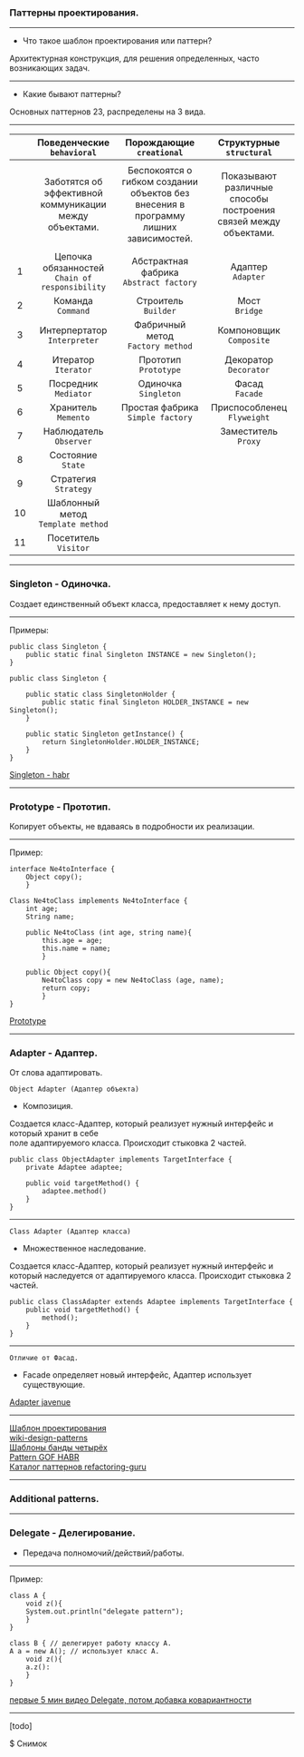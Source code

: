 ### Паттерны проектирования.  

- - -  

- Что такое шаблон проектирования или паттерн?  

Архитектурная конструкция, для решения определенных, часто возникающих задач.  

- - -  

- Какие бывают паттерны?  

Основных паттернов 23, распределены на 3 вида.

- - -  

||Поведенческие <br> `behavioral`|Порождающие <br> `creational`|Структурные <br> `structural`|
|:-:|:-:|:-:|:-:|
|||||
||Заботятся об эффективной коммуникации между объектами.|Беспокоятся о гибком создании объектов без внесения в программу лишних зависимостей.|Показывают различные способы построения связей между объектами.|
|||||
|1|Цепочка обязанностей <br> `Chain of responsibility`|Абстрактная фабрика <br> `Abstract factory`|Адаптер <br> `Adapter`|
|2|Команда <br> `Command`|Строитель <br> `Builder`|Мост <br> `Bridge`|
|3|Интерпертатор <br> `Interpreter`|Фабричный метод <br> `Factory method`|Компоновщик <br> `Composite`|
|4|Итератор <br> `Iterator`	|Прототип <br> `Prototype`|Декоратор <br> `Decorator`|
|5|Посредник<br> `Mediator`|Одиночка <br> `Singleton`|Фасад <br> `Facade`|
|6|Хранитель<br> `Memento`|Простая фабрика <br> `Simple factory`|Приспособленец <br> `Flyweight`|
|7|Наблюдатель<br> `Observer`||Заместитель <br> `Proxy`|
|8|Состояние<br> `State`|||
|9|Стратегия<br> `Strategy`|||
|10|Шаблонный метод	<br> `Template method`|||
|11|Посетитель<br> `Visitor`|||

- - -  

### Singleton - Одиночка.  
Создает единственный объект класса, предоставляет к нему доступ.  

- - -  

Примеры:  

	public class Singleton {
		public static final Singleton INSTANCE = new Singleton();
	}

    public class Singleton {

        public static class SingletonHolder {
            public static final Singleton HOLDER_INSTANCE = new Singleton();
        }

        public static Singleton getInstance() {
            return SingletonHolder.HOLDER_INSTANCE;
        }
    }

[Singleton - habr](https://habr.com/post/129494/)  

- - -  

### Prototype - Прототип.  
Копирует объекты, не вдаваясь в подробности их реализации.  

- - -  

Пример:  

    interface Ne4toInterface {  
        Object copy();  
        }  
  
    Class Ne4toClass implements Ne4toInterface {  
        int age;  
        String name;  
  
        public Ne4toClass (int age, string name){  
            this.age = age;  
            this.name = name;  
            }  
  
        public Object copy(){  
            Ne4toClass copy = new Ne4toClass (age, name);  
            return copy;  
            }  
    }  

[Prototype](https://refactoring.guru/ru/design-patterns/prototype)  
- - -  
### Adapter - Адаптер.  
От слова адаптировать.  

`Object Adapter (Адаптер объекта)`  
- Композиция.  

Создается класс-Адаптер, который реализует нужный интерфейс и который хранит в себе  
поле адаптируемого класса. Происходит стыковка 2 частей.  


	public class ObjectAdapter implements TargetInterface {
		private Adaptee adaptee;

		public void targetMethod() {
			adaptee.method()
		}
	}
- - -  
`Class Adapter (Адаптер класса)`  
- Множественное наследование.  

Создается класс-Адаптер, который реализует нужный интерфейс и который наследуется от
адаптируемого класса. Происходит стыковка 2 частей.  

	public class ClassAdapter extends Adaptee implements TargetInterface {
		public void targetMethod() {
			method();
		}
	}

- - -  

`Отличие от Фасад.`  
- Facade определяет новый интерфейс, Адаптер использует существующие.
	
[Adapter javenue](http://www.javenue.info/post/63#object-adapter)  

- - -   




[Шаблон проектирования](https://ru.wikipedia.org/wiki/%D0%A8%D0%B0%D0%B1%D0%BB%D0%BE%D0%BD_%D0%BF%D1%80%D0%BE%D0%B5%D0%BA%D1%82%D0%B8%D1%80%D0%BE%D0%B2%D0%B0%D0%BD%D0%B8%D1%8F)  
[wiki-design-patterns](https://ru.wikipedia.org/wiki/Design_Patterns)  
[Шаблоны банды четырёх](https://jopr.org/blog/detail/gof-design-patterns)  
[Pattern GOF HABR](https://habr.com/post/210288/)  
[Каталог паттернов refactoring-guru](https://refactoring.guru/ru/design-patterns/catalog)  

- - -  

### Additional patterns.

- - -  

### Delegate - Делегирование.
- Передача полномочий/действий/работы.
- - -  
Пример:

	class A {
		void z(){
		System.out.println("delegate pattern");
		}
	}

	class B { // делегирует работу классу А.
	A a = new A(); // использует класс А.
		void z(){
		a.z():
		}
	}
	
[первые 5 мин видео Delegate, потом добавка ковариантности](https://www.youtube.com/watch?v=qfKX4xQ4Yos)  

- - -  

[todo]  

$ Снимок  

















